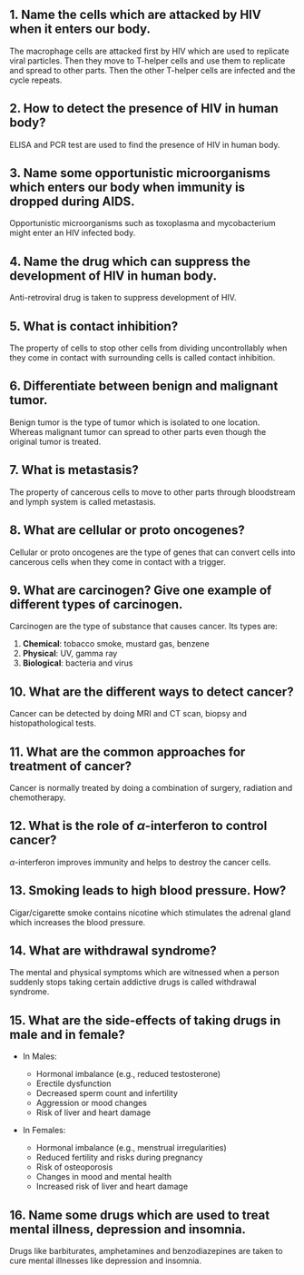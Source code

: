 ## 1. Name the cells which are attacked by HIV when it enters our body.
The macrophage cells are attacked first by HIV which are used to replicate viral particles. Then they move to T-helper cells and use them to replicate and spread to other parts. Then the other T-helper cells are infected and the cycle repeats. 

## 2. How to detect the presence of HIV in human body? 
ELISA and PCR test are used to find the presence of HIV in human body. 

## 3. Name some opportunistic microorganisms which enters our body when immunity is dropped during AIDS. 
Opportunistic microorganisms such as toxoplasma and mycobacterium might enter an HIV infected body.

## 4. Name the drug which can suppress the development of HIV in human body. 
Anti-retroviral drug is taken to suppress development of HIV.

## 5. What is contact inhibition? 
The property of cells to stop other cells from dividing uncontrollably when they come in contact with surrounding cells is called contact inhibition. 

## 6. Differentiate between benign and malignant tumor. 
Benign tumor is the type of tumor which is isolated to one location. Whereas malignant tumor can spread to other parts even though the original tumor is treated. 

## 7. What is metastasis?
The property of cancerous cells to move to other parts through bloodstream and lymph system is called metastasis. 

## 8. What are cellular or proto oncogenes? 
Cellular or proto oncogenes are the type of genes that can convert cells into cancerous cells when they come in contact with a trigger. 

## 9. What are carcinogen? Give one example of different types of carcinogen. 
Carcinogen are the type of substance that causes cancer. Its types are:
1. **Chemical**: tobacco smoke, mustard gas, benzene 
2. **Physical**: UV, gamma ray
3. **Biological**: bacteria and virus 

## 10. What are the different ways to detect cancer?
Cancer can be detected by doing MRI and CT scan, biopsy and histopathological tests. 

## 11. What are the common approaches for treatment of cancer? 
Cancer is normally treated by doing a combination of surgery, radiation and chemotherapy. 

## 12. What is the role of $\alpha$-interferon to control cancer?
$\alpha$-interferon improves immunity and helps to destroy the cancer cells. 

## 13. Smoking leads to high blood pressure. How? 
Cigar/cigarette smoke contains nicotine which stimulates the adrenal gland which increases the blood pressure. 

## 14. What are withdrawal syndrome? 
The mental and physical symptoms which are witnessed when a person suddenly stops taking certain addictive drugs is called withdrawal syndrome.

## 15. What are the side-effects of taking drugs in male and in female? 
- In Males:
    - Hormonal imbalance (e.g., reduced testosterone)
    - Erectile dysfunction
    - Decreased sperm count and infertility
    - Aggression or mood changes
    - Risk of liver and heart damage

- In Females:
    - Hormonal imbalance (e.g., menstrual irregularities)
    - Reduced fertility and risks during pregnancy
    - Risk of osteoporosis
    - Changes in mood and mental health
    - Increased risk of liver and heart damage

## 16. Name some drugs which are used to treat mental illness, depression and insomnia. 
Drugs like barbiturates, amphetamines and benzodiazepines are taken to cure mental illnesses like depression and insomnia. 